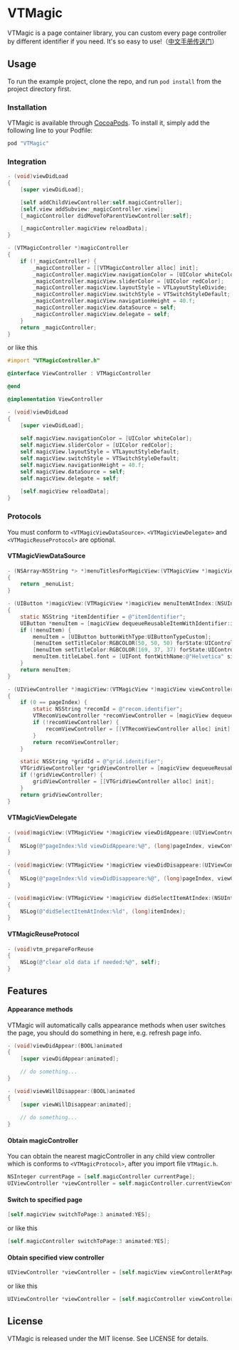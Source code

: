 # VTMagic

VTMagic is a page container library, you can custom every page controller by different identifier if you need. It's so easy to use!（[中文手册传送门](http://www.jianshu.com/p/cb2edb21055f)）

## Usage

To run the example project, clone the repo, and run `pod install` from the project directory first.

### Installation

VTMagic is available through [CocoaPods](http://cocoapods.org). To install
it, simply add the following line to your Podfile:

```ruby
pod "VTMagic"
```

### Integration

```objective-c
- (void)viewDidLoad
{
    [super viewDidLoad];

    [self addChildViewController:self.magicController];
    [self.view addSubview:_magicController.view];
    [_magicController didMoveToParentViewController:self];

    [_magicController.magicView reloadData];
}

- (VTMagicController *)magicController
{
    if (!_magicController) {
        _magicController = [[VTMagicController alloc] init];
        _magicController.magicView.navigationColor = [UIColor whiteColor];
        _magicController.magicView.sliderColor = [UIColor redColor];
        _magicController.magicView.layoutStyle = VTLayoutStyleDivide;
        _magicController.magicView.switchStyle = VTSwitchStyleDefault;
        _magicController.magicView.navigationHeight = 40.f;
        _magicController.magicView.dataSource = self;
        _magicController.magicView.delegate = self;
    }
    return _magicController;
}
```
or like this
```objective-c
#import "VTMagicController.h"

@interface ViewController : VTMagicController

@end
```

```objective-c
@implementation ViewController

- (void)viewDidLoad
{
    [super viewDidLoad];
    
    self.magicView.navigationColor = [UIColor whiteColor];
    self.magicView.sliderColor = [UIColor redColor];
    self.magicView.layoutStyle = VTLayoutStyleDefault;
    self.magicView.switchStyle = VTSwitchStyleDefault;
    self.magicView.navigationHeight = 40.f;
    self.magicView.dataSource = self;
    self.magicView.delegate = self;
    
    [self.magicView reloadData];
}
```

### Protocols

You must conform to `<VTMagicViewDataSource>`. `<VTMagicViewDelegate>` and `<VTMagicReuseProtocol>` are optional.

####  VTMagicViewDataSource

```objective-c
- (NSArray<NSString *> *)menuTitlesForMagicView:(VTMagicView *)magicView
{
    return _menuList;
}

- (UIButton *)magicView:(VTMagicView *)magicView menuItemAtIndex:(NSUInteger)itemIndex
{
    static NSString *itemIdentifier = @"itemIdentifier";
    UIButton *menuItem = [magicView dequeueReusableItemWithIdentifier:itemIdentifier];
    if (!menuItem) {
        menuItem = [UIButton buttonWithType:UIButtonTypeCustom];
        [menuItem setTitleColor:RGBCOLOR(50, 50, 50) forState:UIControlStateNormal];
        [menuItem setTitleColor:RGBCOLOR(169, 37, 37) forState:UIControlStateSelected];
        menuItem.titleLabel.font = [UIFont fontWithName:@"Helvetica" size:16.f];
    }
    return menuItem;
}

- (UIViewController *)magicView:(VTMagicView *)magicView viewControllerAtPage:(NSUInteger)pageIndex
{
    if (0 == pageIndex) {
        static NSString *recomId = @"recom.identifier";
        VTRecomViewController *recomViewController = [magicView dequeueReusablePageWithIdentifier:recomId];
        if (!recomViewController) {
            recomViewController = [[VTRecomViewController alloc] init];
        }
        return recomViewController;
    }

    static NSString *gridId = @"grid.identifier";
    VTGridViewController *gridViewController = [magicView dequeueReusablePageWithIdentifier:gridId];
    if (!gridViewController) {
        gridViewController = [[VTGridViewController alloc] init];
    }
    return gridViewController;
}
```

#### VTMagicViewDelegate

```objective-c
- (void)magicView:(VTMagicView *)magicView viewDidAppeare:(UIViewController *)viewController atPage:(NSUInteger)pageIndex
{
    NSLog(@"pageIndex:%ld viewDidAppeare:%@", (long)pageIndex, viewController.view);
}

- (void)magicView:(VTMagicView *)magicView viewDidDisappeare:(UIViewController *)viewController atPage:(NSUInteger)pageIndex
{
    NSLog(@"pageIndex:%ld viewDidDisappeare:%@", (long)pageIndex, viewController.view);
}

- (void)magicView:(VTMagicView *)magicView didSelectItemAtIndex:(NSUInteger)itemIndex
{
    NSLog(@"didSelectItemAtIndex:%ld", (long)itemIndex);
}
```

#### VTMagicReuseProtocol

```objective-c
- (void)vtm_prepareForReuse
{
    NSLog(@"clear old data if needed:%@", self);
}
```

## Features

#### Appearance methods

VTMagic will automatically calls appearance methods when user switches the page, you should do something in here, e.g. refresh page info.

```objective-c
- (void)viewDidAppear:(BOOL)animated
{
    [super viewDidAppear:animated];

    // do something...
}

- (void)viewWillDisappear:(BOOL)animated
{
    [super viewWillDisappear:animated];
    
    // do something...
}

```

#### Obtain magicController

You can obtain the nearest magicController in any child view controller which is conforms to `<VTMagicProtocol>`, after you import file `VTMagic.h`.
```objective-c
NSInteger currentPage = [self.magicController currentPage];
UIViewController *viewController = self.magicController.currentViewController;
```

#### Switch to specified page

```objective-c
[self.magicView switchToPage:3 animated:YES];
```
or like this
```objective-c
[self.magicController switchToPage:3 animated:YES];
```
#### Obtain specified view controller

```objective-c
UIViewController *viewController = [self.magicView viewControllerAtPage:3];
```
or like this
```objective-c
UIViewController *viewController = [self.magicController viewControllerAtPage:3];
```

## License

VTMagic is released under the MIT license. See LICENSE for details.
